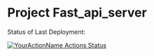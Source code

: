# Project Fast_api_server

Status of Last Deployment:<br>

[![YourActionName Actions Status](https://github.com/morheus9/Fast_api_server/workflows/Main-build/badge.svg)](https://github.com/morheus9/Fast_api_server/actions)
